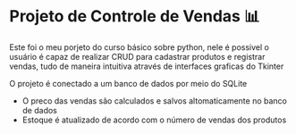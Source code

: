 # Projeto de Controle de Vendas :bar_chart:

Este foi o meu porjeto do curso básico sobre python, nele é possivel o usuário é capaz de realizar CRUD para cadastrar produtos e registrar vendas, tudo de maneira intuitiva através de interfaces graficas do Tkinter

O projeto é conectado a um banco de dados por meio do SQLite
 
 * O preco das vendas são calculados e salvos altomaticamente no banco de dados
 * Estoque é atualizado de acordo com o número de vendas dos produtos

